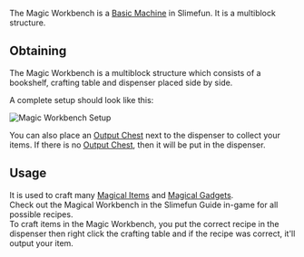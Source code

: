 The Magic Workbench is a [Basic Machine](https://github.com/Slimefun/Slimefun4/wiki/Basic-Machines) in Slimefun. It is a multiblock structure.<br>

## Obtaining

The Magic Workbench is a multiblock structure which consists of a bookshelf, crafting table and dispenser placed side by side.<br>

A complete setup should look like this:

<img src="/slimefun-images/multiblock-magic-workbench.png" alt="Magic Workbench Setup">

You can also place an [Output Chest](https://github.com/Slimefun/Slimefun4/wiki/Output-Chest) next to the dispenser to collect your items. If there is no [Output Chest](https://github.com/Slimefun/Slimefun4/wiki/Output-Chest), then it will be put in the dispenser.

## Usage

It is used to craft many [Magical Items](https://github.com/Slimefun/Slimefun4/wiki/Magical-Items) and [Magical Gadgets](https://github.com/Slimefun/Slimefun4/wiki/Magical-Gadgets).<br>
Check out the Magical Workbench in the Slimefun Guide in-game for all possible recipes.<br>
To craft items in the Magic Workbench, you put the correct recipe in the dispenser then right click the crafting table and if the recipe was correct, it'll output your item.
